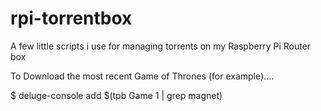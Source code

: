 rpi-torrentbox
==============

A few little scripts i use for managing torrents on my Raspberry Pi Router box


To Download the most recent Game of Thrones (for example)....

$ deluge-console add $(tpb Game 1 | grep magnet)
